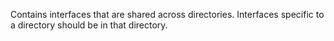 Contains interfaces that are shared across directories. Interfaces specific to a directory should
be in that directory.